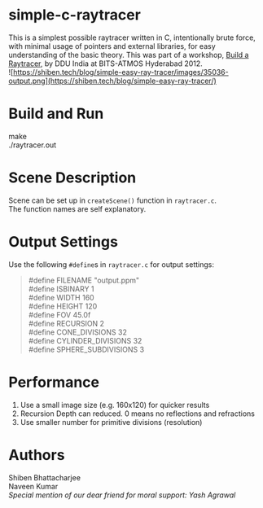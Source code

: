 # simple-c-raytracer
This is a simplest possible raytracer written in C, intentionally brute force, with minimal usage of pointers and external libraries, for easy understanding of the basic theory. This was part of a workshop, [Build a Raytracer](https://shiben.tech/blog/simple-easy-ray-tracer/), by DDU India at BITS-ATMOS Hyderabad 2012.  
![https://shiben.tech/blog/simple-easy-ray-tracer/images/35036-output.png](https://shiben.tech/blog/simple-easy-ray-tracer/)

# Build and Run
make  
./raytracer.out

# Scene Description
Scene can be set up in `createScene()` function in `raytracer.c`.  
The function names are self explanatory.  

# Output Settings
Use the following `#define`s in `raytracer.c` for output settings:  
> #define FILENAME "output.ppm"  
> #define ISBINARY 1  
> #define WIDTH 160  
> #define HEIGHT 120  
> #define FOV 45.0f  
> #define RECURSION 2  
> #define CONE_DIVISIONS 32  
> #define CYLINDER_DIVISIONS 32  
> #define SPHERE_SUBDIVISIONS 3  

# Performance
1. Use a small image size (e.g. 160x120) for quicker results
2. Recursion Depth can reduced. 0 means no reflections and refractions
3. Use smaller number for primitive divisions (resolution)

# Authors
Shiben Bhattacharjee  
Naveen Kumar  
*Special mention of our dear friend for moral support: Yash Agrawal*
